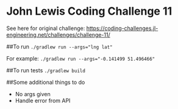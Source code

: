 # John Lewis Coding Challenge 11

See here for original challenge: https://coding-challenges.jl-engineering.net/challenges/challenge-11/

##To run
```./gradlew run --args="lng lat"```

For example: 
```./gradlew run --args="-0.141499 51.496466"```

##To run tests
```./gradlew build```

##Some additional things to do
- No args given
- Handle error from API
